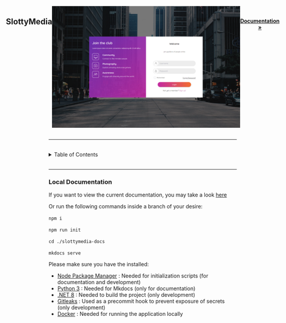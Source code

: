 <div style="display: flex; align-content: center; justify-content: center;">
    <h2>SlottyMedia</h2>
    <br/>
    <img src="slottymedia-docs/resources/LoginPageScreen.png" alt="Picture of login screen"/>
    <br/>
    <p align="center">
    <br />
    <a href="https://slottyslots.github.io/SlottyMedia"><strong>Documentation »</strong></a>
    </p>
</div>
<br/>
<hr>
<br/>
<details>
<summary>Table of Contents</summary>
<ol>
    <li><a href="#docs">Local Documentation</a></li>
</ol>
</details>
<br/>
<hr>
<h3 id="docs">Local Documentation</h3>
If you want to view the current documentation, you may take a look <a href="https://slottyslots.github.io/SlottyMedia/build/">here</a>

Or run the following commands inside a branch of your desire:

```npm i```

```npm run init```

```cd ./slottymedia-docs ```

```mkdocs serve```

Please make sure you have the installed:

- <a href="https://docs.npmjs.com/downloading-and-installing-node-js-and-npm">Node Package Manager</a> : Needed for initialization scripts (for documentation and development)
- <a href="https://www.python.org/downloads/">Python 3</a> : Needed for Mkdocs (only for documentation)
- <a href="https://dotnet.microsoft.com/en-us/download/dotnet/8.0">.NET 8</a> : Needed to build the project (only development)
- <a href="https://github.com/gitleaks/gitleaks">Gitleaks</a> : Used as a precommit hook to prevent exposure of secrets (only development)
- <a href="https://www.docker.com/">Docker</a> : Needed for running the application locally 
